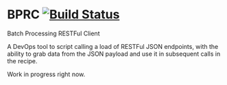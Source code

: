 # BPRC [![Build Status](https://travis-ci.org/bradwood/BPRC.svg?branch=master)](https://travis-ci.org/bradwood/BPRC)
Batch Processing RESTFul Client

A DevOps tool to script calling a load of RESTFul JSON endpoints, with the ability to grab data from the JSON payload and use it in subsequent calls in the recipe.

Work in progress right now.

